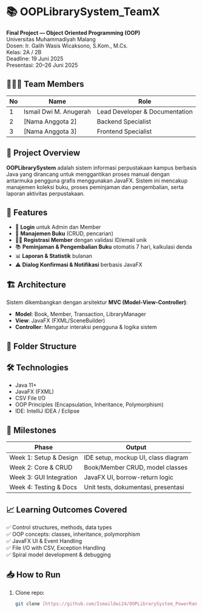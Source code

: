 # 📚 OOPLibrarySystem_TeamX

**Final Project — Object Oriented Programming (OOP)**  
Universitas Muhammadiyah Malang  
Dosen: Ir. Galih Wasis Wicaksono, S.Kom., M.Cs.  
Kelas: 2A / 2B  
Deadline: 19 Juni 2025  
Presentasi: 20–26 Juni 2025

## 👨‍👩‍👦 Team Members

| No | Name                 | Role                     |
|----|----------------------|--------------------------|
| 1  | Ismail Dwi M. Anugerah | Lead Developer & Documentation |
| 2  | [Nama Anggota 2]     | Backend Specialist       |
| 3  | [Nama Anggota 3]     | Frontend Specialist      |

## 📌 Project Overview

**OOPLibrarySystem** adalah sistem informasi perpustakaan kampus berbasis Java yang dirancang untuk menggantikan proses manual dengan antarmuka pengguna grafis menggunakan JavaFX. Sistem ini mencakup manajemen koleksi buku, proses peminjaman dan pengembalian, serta laporan aktivitas perpustakaan.

## 🧩 Features

- 🔐 **Login** untuk Admin dan Member
- 📖 **Manajemen Buku** (CRUD, pencarian)
- 🧑‍🎓 **Registrasi Member** dengan validasi ID/email unik
- 📚 **Peminjaman & Pengembalian Buku** otomatis 7 hari, kalkulasi denda
- 📊 **Laporan & Statistik** bulanan
- ⚠️ **Dialog Konfirmasi & Notifikasi** berbasis JavaFX

## 🏗️ Architecture

Sistem dikembangkan dengan arsitektur **MVC (Model-View-Controller)**:
- **Model**: Book, Member, Transaction, LibraryManager
- **View**: JavaFX (FXML/SceneBuilder)
- **Controller**: Mengatur interaksi pengguna & logika sistem

## 📂 Folder Structure


## 🛠️ Technologies

- Java 11+
- JavaFX (FXML)
- CSV File I/O
- OOP Principles (Encapsulation, Inheritance, Polymorphism)
- IDE: IntelliJ IDEA / Eclipse

## 📅 Milestones

| Phase                    | Output                                 |
|--------------------------|----------------------------------------|
| Week 1: Setup & Design   | IDE setup, mockup UI, class diagram    |
| Week 2: Core & CRUD      | Book/Member CRUD, model classes        |
| Week 3: GUI Integration  | JavaFX UI, borrow-return logic         |
| Week 4: Testing & Docs   | Unit tests, dokumentasi, presentasi    |

## 📈 Learning Outcomes Covered

✅ Control structures, methods, data types  
✅ OOP concepts: classes, inheritance, polymorphism  
✅ JavaFX UI & Event Handling  
✅ File I/O with CSV, Exception Handling  
✅ Spiral model development & debugging

## 📥 How to Run

1. Clone repo:  
   ```bash
   git clone [https://github.com/Ismaildwi24/OOPLibrarySystem_PowerRangers.git]

